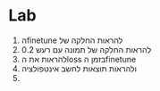 # Lab

1.  הfinetune להראות החלקה של 
2. להראות החלקה של תמונה עם רעש 0.2
3. להראות את הloss בזמן הfinetune
4.  ולהראות תוצאות לחשב אינטפולציה
5. 

